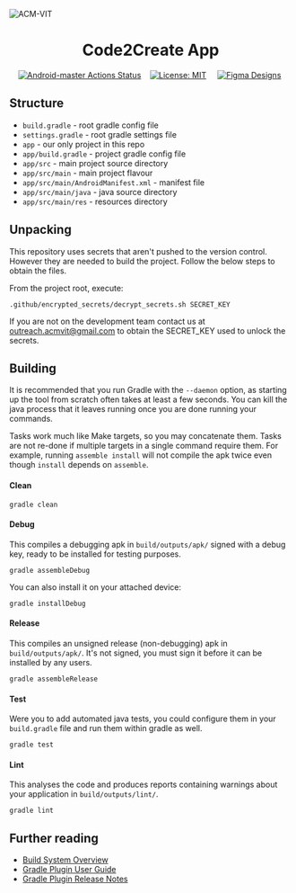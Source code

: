 ![ACM-VIT](https://user-images.githubusercontent.com/14032427/92643737-e6252e00-f2ff-11ea-8a51-1f1b69caba9f.png)



<h1 align="center"> Code2Create App</h1>




&nbsp;&nbsp;&nbsp; [![Android-master Actions Status](https://github.com/ACM-VIT/c2c-android-2021/actions/workflows/build.yml/badge.svg?branch=main)](https://github.com/ACM-VIT/c2c-android-2021/actions) &nbsp;&nbsp;&nbsp;[![License: MIT](https://img.shields.io/badge/License-MIT-green.svg)](https://github.com/ACM-VIT/c2c-android-2021/blob/main/LICENSE) &nbsp;&nbsp;&nbsp; [![Figma Designs](https://img.shields.io/badge/Design-Figma-important)](https://www.figma.com/file/v32aTQuQWoNXKv0nyZpJhD/C2C-App?node-id=10%3A0)

## Structure

* `build.gradle` - root gradle config file
* `settings.gradle` - root gradle settings file
* `app` - our only project in this repo
* `app/build.gradle` - project gradle config file
* `app/src` - main project source directory
* `app/src/main` - main project flavour
* `app/src/main/AndroidManifest.xml` - manifest file
* `app/src/main/java` - java source directory
* `app/src/main/res` - resources directory



## Unpacking

This repository uses secrets that aren't pushed to the version control. However they are needed to build the project. Follow the below steps to obtain the files.

From the project root, execute:

```
.github/encrypted_secrets/decrypt_secrets.sh SECRET_KEY
```

If you are not on the development team contact us at  outreach.acmvit@gmail.com to obtain the SECRET_KEY used to unlock the secrets.

## Building

It is recommended that you run Gradle with the `--daemon` option, as starting
up the tool from scratch often takes at least a few seconds. You can kill the
java process that it leaves running once you are done running your commands.

Tasks work much like Make targets, so you may concatenate them. Tasks are not
re-done if multiple targets in a single command require them. For example,
running `assemble install` will not compile the apk twice even though
`install` depends on `assemble`.

#### Clean

	gradle clean

#### Debug

This compiles a debugging apk in `build/outputs/apk/` signed with a debug key,
ready to be installed for testing purposes.

	gradle assembleDebug

You can also install it on your attached device:

	gradle installDebug

#### Release

This compiles an unsigned release (non-debugging) apk in `build/outputs/apk/`.
It's not signed, you must sign it before it can be installed by any users.

	gradle assembleRelease

#### Test

Were you to add automated java tests, you could configure them in your
`build.gradle` file and run them within gradle as well.

	gradle test

#### Lint

This analyses the code and produces reports containing warnings about your
application in `build/outputs/lint/`.

	gradle lint

## Further reading

* [Build System Overview](https://developer.android.com/sdk/installing/studio-build.html)
* [Gradle Plugin User Guide](http://tools.android.com/tech-docs/new-build-system/user-guide)
* [Gradle Plugin Release Notes](http://tools.android.com/tech-docs/new-build-system)
